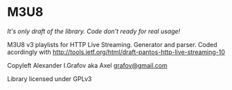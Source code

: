 M3U8
====

*It's only draft of the library. Code don't ready for real usage!*

M3U8 v3 playlists for HTTP Live Streaming. Generator and parser.
Coded acordingly with http://tools.ietf.org/html/draft-pantos-http-live-streaming-10

Copyleft Alexander I.Grafov aka Axel <grafov@gmail.com>

Library licensed under GPLv3

